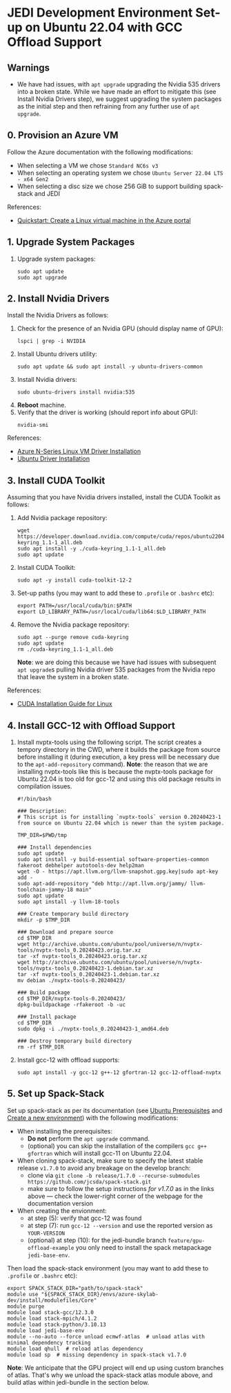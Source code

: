 # JEDI Development Environment Set-up on Ubuntu 22.04 with GCC Offload Support

## Warnings
- We have had issues, with `apt upgrade` upgrading the Nvidia 535 drivers into a broken state. While we have made an effort to mitigate this (see Install Nvidia Drivers step), we suggest upgrading the system packages as the initial step and then refraining from any further use of `apt upgrade`.

## 0. Provision an Azure VM
Follow the Azure documentation with the following modifications:
- When selecting a VM we chose `Standard NC6s v3`
- When selecting an operating system we chose `Ubuntu Server 22.04 LTS - x64 Gen2`
- When selecting a disc size we chose 256 GiB to support building spack-stack and JEDI

References:
- [Quickstart: Create a Linux virtual machine in the Azure portal](https://learn.microsoft.com/en-us/azure/virtual-machines/linux/quick-create-portal?tabs=ubuntu)

## 1. Upgrade System Packages

1. Upgrade system packages:
   ```
   sudo apt update
   sudo apt upgrade
   ```

## 2. Install Nvidia Drivers

Install the Nvidia Drivers as follows:

1. Check for the presence of an Nvidia GPU (should display name of GPU):
   ```
   lspci | grep -i NVIDIA
   ```
1. Install Ubuntu drivers utility:
   ```
   sudo apt update && sudo apt install -y ubuntu-drivers-common
   ```
1. Install Nvidia drivers:
   ```
   sudo ubuntu-drivers install nvidia:535
   ```
1. **Reboot** machine.
1. Verify that the driver is working (should report info about GPU):
   ```
   nvidia-smi
   ```

References:
- [Azure N-Series Linux VM Driver Installation](https://learn.microsoft.com/en-us/azure/virtual-machines/linux/n-series-driver-setup)
- [Ubuntu Driver Installation](https://ubuntu.com/server/docs/nvidia-drivers-installation)

## 3. Install CUDA Toolkit

Assuming that you have Nvidia drivers installed, install the CUDA Toolkit as follows:

1. Add Nvidia package repository:
    ```
    wget https://developer.download.nvidia.com/compute/cuda/repos/ubuntu2204/x86_64/cuda-keyring_1.1-1_all.deb
    sudo apt install -y ./cuda-keyring_1.1-1_all.deb
    sudo apt update
    ```
1. Install CUDA Toolkit:
   ```
   sudo apt -y install cuda-toolkit-12-2
   ```
1. Set-up paths (you may want to add these to `.profile` or `.bashrc` etc):
    ```
    export PATH=/usr/local/cuda/bin:$PATH
    export LD_LIBRARY_PATH=/usr/local/cuda/lib64:$LD_LIBRARY_PATH
    ```
1. Remove the Nvidia package repository:
   ```
   sudo apt --purge remove cuda-keyring
   sudo apt update
   rm ./cuda-keyring_1.1-1_all.deb
   ```
   **Note**: we are doing this because we have had issues with subsequent `apt upgrade`s pulling Nvidia driver 535 packages from the Nvidia repo that leave the system in a broken state.

References:
- [CUDA Installation Guide for Linux](https://docs.nvidia.com/cuda/cuda-installation-guide-linux/)

## 4. Install GCC-12 with Offload Support

1. Install nvptx-tools using the following script. The script creates a tempory directory in the CWD, where it builds the package from source before installing it (during execution, a key press will be necessary due to the `apt-add-repository` command). **Note**: the reason that we are installing nvptx-tools like this is because the nvptx-tools package for Ubuntu 22.04 is too old for gcc-12 and using this old package results in compilation issues.
    ```
    #!/bin/bash

    ### Description:
    # This script is for installing `nvptx-tools` version 0.20240423-1 from source on Ubuntu 22.04 which is newer than the system package.

    TMP_DIR=$PWD/tmp

    ### Install dependencies
    sudo apt update
    sudo apt install -y build-essential software-properties-common fakeroot debhelper autotools-dev help2man
    wget -O - https://apt.llvm.org/llvm-snapshot.gpg.key|sudo apt-key add -
    sudo apt-add-repository "deb http://apt.llvm.org/jammy/ llvm-toolchain-jammy-18 main"
    sudo apt update
    sudo apt install -y llvm-18-tools

    ### Create temporary build directory
    mkdir -p $TMP_DIR

    ### Download and prepare source
    cd $TMP_DIR
    wget http://archive.ubuntu.com/ubuntu/pool/universe/n/nvptx-tools/nvptx-tools_0.20240423.orig.tar.xz
    tar -xf nvptx-tools_0.20240423.orig.tar.xz
    wget http://archive.ubuntu.com/ubuntu/pool/universe/n/nvptx-tools/nvptx-tools_0.20240423-1.debian.tar.xz
    tar -xf nvptx-tools_0.20240423-1.debian.tar.xz
    mv debian ./nvptx-tools-0.20240423/

    ### Build package
    cd $TMP_DIR/nvptx-tools-0.20240423/
    dpkg-buildpackage -rfakeroot -b -uc

    ### Install package
    cd $TMP_DIR
    sudo dpkg -i ./nvptx-tools_0.20240423-1_amd64.deb

    ### Destroy temporary build directory
    rm -rf $TMP_DIR
    ```

1. Install gcc-12 with offload supports:
   ```
   sudo apt install -y gcc-12 g++-12 gfortran-12 gcc-12-offload-nvptx
   ```

## 5. Set up Spack-Stack

Set up spack-stack as per its documentation (see [Ubuntu Prerequisites](https://spack-stack.readthedocs.io/en/1.7.0/NewSiteConfigs.html#prerequisites-ubuntu-one-off) and [Create a new environment](https://spack-stack.readthedocs.io/en/1.7.0/NewSiteConfigs.html#newsiteconfigs-linux-createenv)) with the following modifications:
- When installing the prerequisites:
   - **Do not** perform the `apt upgrade` command.
   - (optional) you can skip the installation of the compilers `gcc g++ gfortran` which will install gcc-11 on Ubuntu 22.04.
- When cloning spack-stack, make sure to specify the latest stable release `v1.7.0` to avoid any breakage on the develop branch:
    - clone via `git clone -b release/1.7.0 --recurse-submodules https://github.com/jcsda/spack-stack.git`
    - make sure to follow the setup instructions _for v1.7.0_ as in the links above — check the lower-right corner of the webpage for the documentation version
- When creating the envionment:
    - at step (5): verify that gcc-12 was found
    - at step (7): run `gcc-12 --version` and use the reported version as `YOUR-VERSION`
    - (optional) at step (10): for the jedi-bundle branch `feature/gpu-offload-example` you only need to install the spack metapackage `jedi-base-env`.

Then load the spack-stack environment (you may want to add these to `.profile` or `.bashrc` etc):

```
export SPACK_STACK_DIR="path/to/spack-stack"
module use "${SPACK_STACK_DIR}/envs/azure-skylab-dev/install/modulefiles/Core"
module purge
module load stack-gcc/12.3.0
module load stack-mpich/4.1.2
module load stack-python/3.10.13
module load jedi-base-env
module --no-auto --force unload ecmwf-atlas  # unload atlas with minimal dependency tracking
module load qhull  # reload atlas dependency
module load sp  # missing dependency in spack-stack v1.7.0
```

**Note**: We anticipate that the GPU project will end up using custom branches of atlas. That's why we unload the spack-stack atlas module above, and build atlas within jedi-bundle in the section below.